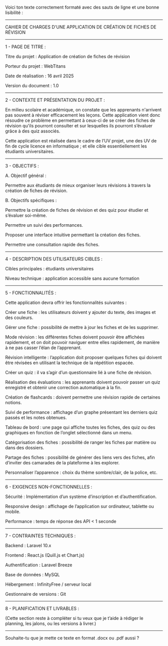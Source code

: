 Voici ton texte correctement formaté avec des sauts de ligne et une bonne lisibilité :


---

CAHIER DE CHARGES D'UNE APPLICATION DE CRÉATION DE FICHES DE RÉVISION


---

1 - PAGE DE TITRE :

Titre du projet : Application de création de fiches de révision

Porteur du projet : WebTitans

Date de réalisation : 16 avril 2025

Version du document : 1.0



---

2 - CONTEXTE ET PRÉSENTATION DU PROJET :

En milieu scolaire et académique, on constate que les apprenants n'arrivent pas souvent à réviser efficacement les leçons.
Cette application vient donc résoudre ce problème en permettant à ceux-ci de se créer des fiches de révision qu'ils pourront consulter et sur lesquelles ils pourront s’évaluer grâce à des quiz associés.

Cette application est réalisée dans le cadre de l’UV projet, une des UV de fin de cycle licence en informatique ;
et elle cible essentiellement les étudiants universitaires.


---

3 - OBJECTIFS :

A. Objectif général :

Permettre aux étudiants de mieux organiser leurs révisions à travers la création de fiches de révision.

B. Objectifs spécifiques :

Permettre la création de fiches de révision et des quiz pour étudier et s’évaluer soi-même.

Permettre un suivi des performances.

Proposer une interface intuitive permettant la création des fiches.

Permettre une consultation rapide des fiches.



---

4 - DESCRIPTION DES UTILISATEURS CIBLES :

Cibles principales : étudiants universitaires

Niveau technique : application accessible sans aucune formation



---

5 - FONCTIONNALITÉS :

Cette application devra offrir les fonctionnalités suivantes :

Créer une fiche : les utilisateurs doivent y ajouter du texte, des images et des couleurs.

Gérer une fiche : possibilité de mettre à jour les fiches et de les supprimer.

Mode révision : les différentes fiches doivent pouvoir être affichées rapidement, et on doit pouvoir naviguer entre elles rapidement, de manière à ne pas casser l’élan de l’apprenant.

Révision intelligente : l’application doit proposer quelques fiches qui doivent être révisées en utilisant la technique de la répétition espacée.

Créer un quiz : il va s’agir d’un questionnaire lié à une fiche de révision.

Réalisation des évaluations : les apprenants doivent pouvoir passer un quiz enregistré et obtenir une correction automatique à la fin.

Création de flashcards : doivent permettre une révision rapide de certaines notions.

Suivi de performance : affichage d’un graphe présentant les derniers quiz passés et les notes obtenues.

Tableau de bord : une page qui affiche toutes les fiches, des quiz ou des graphiques en fonction de l’onglet sélectionné dans un menu.

Catégorisation des fiches : possibilité de ranger les fiches par matière ou dans des dossiers.

Partage des fiches : possibilité de générer des liens vers des fiches, afin d’inviter des camarades de la plateforme à les explorer.

Personnaliser l’apparence : choix du thème sombre/clair, de la police, etc.



---

6 - EXIGENCES NON-FONCTIONNELLES :

Sécurité : Implémentation d’un système d’inscription et d’authentification.

Responsive design : affichage de l’application sur ordinateur, tablette ou mobile.

Performance : temps de réponse des API < 1 seconde



---

7 - CONTRAINTES TECHNIQUES :

Backend : Laravel 10.x

Frontend : React.js (Quill.js et Chart.js)

Authentification : Laravel Breeze

Base de données : MySQL

Hébergement : InfinityFree / serveur local

Gestionnaire de versions : Git



---

8 - PLANIFICATION ET LIVRABLES :

(Cette section reste à compléter si tu veux que je t’aide à rédiger le planning, les jalons, ou les versions à livrer.)


---

Souhaite-tu que je mette ce texte en format .docx ou .pdf aussi ?

